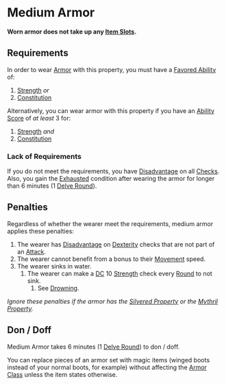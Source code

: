 # Medium Armor

**Worn armor does not take up any [Item Slots](../../../Player%20Characters/Derived%20Statistics/Item%20Slots.md).**

## Requirements

In order to wear [Armor](../Armor.md) with this property, you must have a [Favored Ability](../../../Player%20Characters/Backgrounds/Favored%20Ability.md) of:

1. [Strength](../../../Player%20Characters/Abilities/Strength.md) *or*
2. [Constitution](../../../Player%20Characters/Abilities/Constitution.md)

Alternatively, you can wear armor with this property if you have an [Ability Score](../../../Player%20Characters/Abilities/Ability%20Scores.md) of *at least* 3 for:

1. [Strength](../../../Player%20Characters/Abilities/Strength.md) *and*
2. [Constitution](../../../Player%20Characters/Abilities/Constitution.md)

### Lack of Requirements

If you do not meet the requirements, you have [Disadvantage](../../../Game%20Procedures/Die%20Rolling%20Mechanics/Disadvantage.md) on all [Checks](../../../Game%20Procedures/Core%20Procedures/Check.md). Also, you gain the [Exhausted](../../../Game%20Procedures/Conditions/Exhausted.md) condition after wearing the armor for longer than 6 minutes (1 [Delve Round](../../../Game%20Procedures/Core%20Procedures/Round.md#Delve%20Round)).

## Penalties

Regardless of whether the wearer meet the requirements, medium armor applies these penalties:

1. The wearer has [Disadvantage](../../../Game%20Procedures/Die%20Rolling%20Mechanics/Disadvantage.md) on [Dexterity](../../../Player%20Characters/Abilities/Dexterity.md) checks that are not part of an [Attack](../../../Game%20Procedures/Combat/Attack.md).
2. The wearer cannot benefit from a bonus to their [Movement](../../../Game%20Procedures/Combat/Movement.md) speed.
3. The wearer sinks in water.
	1. The wearer can make a [DC](../../../Game%20Procedures/Core%20Procedures/DC.md) 10 [Strength](../../../Player%20Characters/Abilities/Strength.md) check every [Round](../../../Game%20Procedures/Core%20Procedures/Round.md) to not sink.
		1. See [Drowning](../../../Game%20Procedures/Hazards/Elemental%20Hazards.md#Drowning).

*Ignore these penalties if the armor has the [Silvered Property](../../Material%20Properties/Silvered%20Property.md) or the [Mythril Property](../../Material%20Properties/Mythril%20Property.md).*

## Don / Doff

Medium Armor takes 6 minutes (1 [Delve Round](../../../Game%20Procedures/Core%20Procedures/Round.md#Delve%20Round)) to don / doff.

You can replace pieces of an armor set with magic items (winged boots instead of your normal boots, for example) without affecting the [Armor Class](../../../Player%20Characters/Derived%20Statistics/Armor%20Class.md) unless the item states otherwise.
